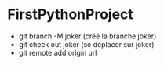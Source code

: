 # FirstPythonProject
- git branch -M joker (créé la branche joker) 
- git check out joker (se déplacer sur joker) 
- git remote add origin url
